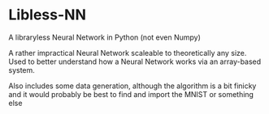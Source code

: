 # Libless-NN
A libraryless Neural Network in Python (not even Numpy)

A rather impractical Neural Network scaleable to theoretically any size. Used to better understand how a Neural Network works via an array-based system.

Also includes some data generation, although the algorithm is a bit finicky and it would probably be best to find and import the MNIST or something else
